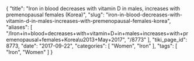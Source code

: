 {
    "title": "Iron in blood decreases with vitamin D in males, increases with premenopausal females (Korea)",
    "slug": "iron-in-blood-decreases-with-vitamin-d-in-males-increases-with-premenopausal-females-korea",
    "aliases": [
        "/Iron+in+blood+decreases+with+vitamin+D+in+males+increases+with+premenopausal+females+Korea\u2013+May+2017",
        "/8773"
    ],
    "tiki_page_id": 8773,
    "date": "2017-09-22",
    "categories": [
        "Women",
        "Iron"
    ],
    "tags": [
        "Iron",
        "Women"
    ]
}